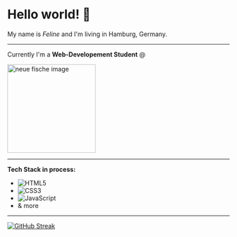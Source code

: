 # Hello world! 👋

My name is _Feline_ and I'm living in Hamburg, Germany.

<hr>

Currently I'm a **Web-Developement Student** @ 

<img src="https://wordpress.startsteps.org/wp-content/uploads/2022/02/neuefische@2x.png" alt="neue fische image" width="200"/>

<hr>

**Tech Stack in process:**
- ![HTML5](https://img.shields.io/badge/html5-%23E34F26.svg?style=for-the-badge&logo=html5&logoColor=white)
- ![CSS3](https://img.shields.io/badge/css3-%231572B6.svg?style=for-the-badge&logo=css3&logoColor=white)
- ![JavaScript](https://img.shields.io/badge/javascript-%23323330.svg?style=for-the-badge&logo=javascript&logoColor=%23F7DF1E)
- & more

<hr>

[![GitHub Streak](https://streak-stats.demolab.com/?user=FelineHuhn)](https://git.io/streak-stats)
